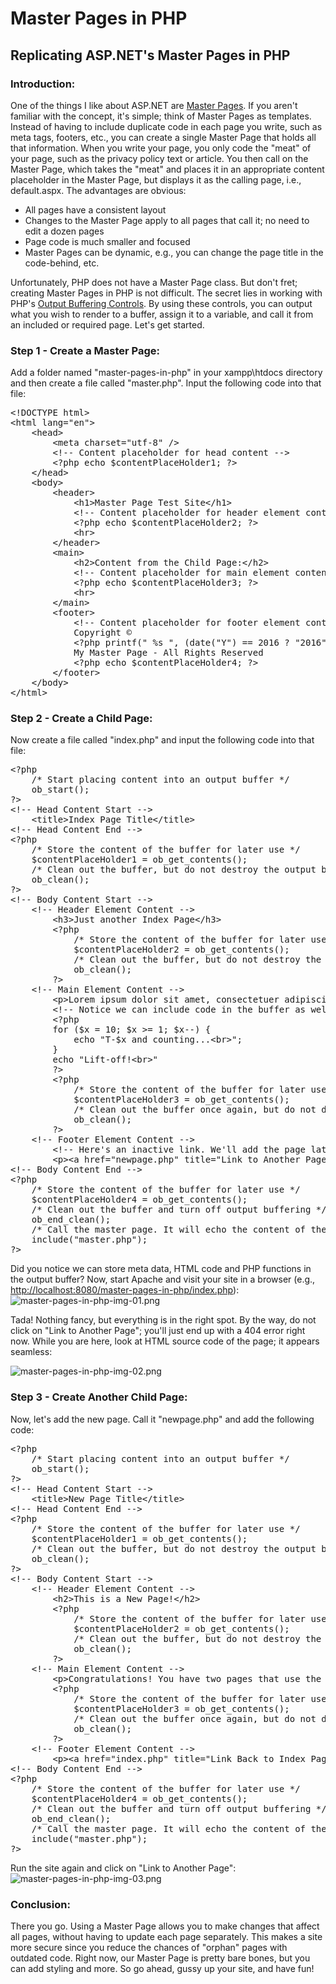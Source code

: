 <h1>Master Pages in PHP</h1>
<h2>Replicating ASP.NET's Master Pages in PHP</h2>
<h3>Introduction:</h3>
One of the things I like about ASP.NET are <a title="ASP.NET Master Pages" href="https://msdn.microsoft.com/en-us/library/wtxbf3hh.aspx" target="_blank" rel="noopener noreferrer">Master Pages</a>. If you aren't familiar with the concept, it's simple; think of Master Pages as templates. Instead of having to include duplicate code in each page you write, such as meta tags, footers, etc., you can create a single Master Page that holds all that information. When you write your page, you only code the "meat" of your page, such as the privacy policy text or article. You then call on the Master Page, which takes the "meat" and places it in an appropriate content placeholder in the Master Page, but displays it as the calling page, i.e., default.aspx. The advantages are obvious:
<ul>
 	<li>All pages have a consistent layout</li>
 	<li>Changes to the Master Page apply to all pages that call it; no need to edit a dozen pages</li>
 	<li>Page code is much smaller and focused</li>
 	<li>Master Pages can be dynamic, e.g., you can change the page title in the code-behind, etc.</li>
</ul>
Unfortunately, PHP does not have a Master Page class. But don't fret; creating Master Pages in PHP is not difficult. The secret lies in working with PHP's <a title="PHP: Output Control - Manual" href="http://php.net/manual/en/book.outcontrol.php" target="_blank" rel="noopener noreferrer">Output Buffering Controls</a>. By using these controls, you can output what you wish to render to a buffer, assign it to a variable, and call it from an included or required page. Let's get started.
<h3>Step 1 - Create a Master Page:</h3>
Add a folder named "master-pages-in-php" in your xampp\htdocs directory and then create a file called "master.php". Input the following code into that file:
<pre>&lt;!DOCTYPE html&gt;
&lt;html lang="en"&gt;
    &lt;head&gt;
        &lt;meta charset="utf-8" /&gt;
        &lt;!-- Content placeholder for head content --&gt;
        &lt;?php echo $contentPlaceHolder1; ?&gt;
    &lt;/head&gt;
    &lt;body&gt;
		&lt;header&gt;
			&lt;h1&gt;Master Page Test Site&lt;/h1&gt;
			&lt;!-- Content placeholder for header element content --&gt;
			&lt;?php echo $contentPlaceHolder2; ?&gt;
			&lt;hr&gt;
		&lt;/header&gt;
        &lt;main&gt;
			&lt;h2&gt;Content from the Child Page:&lt;/h2&gt;
			&lt;!-- Content placeholder for main element content --&gt;
			&lt;?php echo $contentPlaceHolder3; ?&gt;
			&lt;hr&gt;
		&lt;/main&gt;
        &lt;footer&gt;
            &lt;!-- Content placeholder for footer element content --&gt;
			Copyright ©
			&lt;?php printf(" %s ", (date("Y") == 2016 ? "2016" : "2016-" . date("Y"))); ?&gt;
			My Master Page - All Rights Reserved
            &lt;?php echo $contentPlaceHolder4; ?&gt;
		&lt;/footer&gt;
    &lt;/body&gt;
&lt;/html&gt;
</pre>
<h3>Step 2 - Create a Child Page:</h3>
Now create a file called "index.php" and input the following code into that file:
<pre>&lt;?php
    /* Start placing content into an output buffer */
    ob_start();
?&gt;
&lt;!-- Head Content Start --&gt;
	&lt;title&gt;Index Page Title&lt;/title&gt;
&lt;!-- Head Content End --&gt;
&lt;?php
	/* Store the content of the buffer for later use */ 
	$contentPlaceHolder1 = ob_get_contents();
	/* Clean out the buffer, but do not destroy the output buffer */
	ob_clean();
?&gt;
&lt;!-- Body Content Start --&gt;
	&lt;!-- Header Element Content --&gt;
		&lt;h3&gt;Just another Index Page&lt;/h3&gt;
		&lt;?php
			/* Store the content of the buffer for later use */ 
			$contentPlaceHolder2 = ob_get_contents();
			/* Clean out the buffer, but do not destroy the output buffer */
			ob_clean();
		?&gt;
	&lt;!-- Main Element Content --&gt;
		&lt;p&gt;Lorem ipsum dolor sit amet, consectetuer adipiscing elit, sed nonummy nibh euismod tincidunt ut laoreet dolore magna aliat volutpat. Ut wisi enim ad minim veniam, quis nostrud exercita ullamcorper suscipit lobortis nisl ut aliquip ex consequat.&lt;/p&gt;
		&lt;!-- Notice we can include code in the buffer as well --&gt;
		&lt;?php
		for ($x = 10; $x &gt;= 1; $x--) {
			echo "T-$x and counting...&lt;br&gt;";
		}
		echo "Lift-off!&lt;br&gt;"
		?&gt;
		&lt;?php
			/* Store the content of the buffer for later use */ 
			$contentPlaceHolder3 = ob_get_contents();
			/* Clean out the buffer once again, but do not destroy the output buffer */
			ob_clean();
		?&gt;
	&lt;!-- Footer Element Content --&gt;
		&lt;!-- Here's an inactive link. We'll add the page later --&gt;
		&lt;p&gt;&lt;a href="newpage.php" title="Link to Another Page..."&gt;Link to Another Page...&lt;/a&gt;&lt;/p&gt;
&lt;!-- Body Content End --&gt;
&lt;?php
    /* Store the content of the buffer for later use */
    $contentPlaceHolder4 = ob_get_contents();
    /* Clean out the buffer and turn off output buffering */
    ob_end_clean();
    /* Call the master page. It will echo the content of the placeholders in the designated locations */
    include("master.php");
?&gt;
</pre>
Did you notice we can store meta data, HTML code and PHP functions in the output buffer? Now, start Apache and visit your site in a browser (e.g., <a title="http://localhost:8080/master-pages-in-php/index.php" href="http://localhost:8080/master-pages-in-php/index.php" target="_blank" rel="noopener noreferrer">http://localhost:8080/master-pages-in-php/index.php</a>):

<img src="http://rgprogramming.com/wp-content/uploads/master-pages-in-php-img-01.png" alt="master-pages-in-php-img-01.png" />

Tada! Nothing fancy, but everything is in the right spot. By the way, do not click on "Link to Another Page"; you'll just end up with a 404 error right now. While you are here, look at HTML source code of the page; it appears seamless:

<img src="http://rgprogramming.com/wp-content/uploads/master-pages-in-php-img-02.png" alt="master-pages-in-php-img-02.png" />
<h3>Step 3 - Create Another Child Page:</h3>
Now, let's add the new page. Call it "newpage.php" and add the following code:
<pre>&lt;?php
    /* Start placing content into an output buffer */
    ob_start();
?&gt;
&lt;!-- Head Content Start --&gt;
	&lt;title&gt;New Page Title&lt;/title&gt;
&lt;!-- Head Content End --&gt;
&lt;?php
	/* Store the content of the buffer for later use */ 
	$contentPlaceHolder1 = ob_get_contents();
	/* Clean out the buffer, but do not destroy the output buffer */
	ob_clean();
?&gt;
&lt;!-- Body Content Start --&gt;
	&lt;!-- Header Element Content --&gt;
		&lt;h2&gt;This is a New Page!&lt;/h2&gt;
		&lt;?php
			/* Store the content of the buffer for later use */ 
			$contentPlaceHolder2 = ob_get_contents();
			/* Clean out the buffer, but do not destroy the output buffer */
			ob_clean();
		?&gt;
	&lt;!-- Main Element Content --&gt;
		&lt;p&gt;Congratulations! You have two pages that use the same Master Page!&lt;/p&gt;
		&lt;?php
			/* Store the content of the buffer for later use */ 
			$contentPlaceHolder3 = ob_get_contents();
			/* Clean out the buffer once again, but do not destroy the output buffer */
			ob_clean();
		?&gt;
	&lt;!-- Footer Element Content --&gt;
		&lt;p&gt;&lt;a href="index.php" title="Link Back to Index Page..."&gt;Link Back to Index Page...&lt;/a&gt;&lt;/p&gt;
&lt;!-- Body Content End --&gt;
&lt;?php
    /* Store the content of the buffer for later use */
    $contentPlaceHolder4 = ob_get_contents();
    /* Clean out the buffer and turn off output buffering */
    ob_end_clean();
    /* Call the master page. It will echo the content of the placeholders in the designated locations */
    include("master.php");
?&gt;
</pre>
Run the site again and click on "Link to Another Page":

<img src="http://rgprogramming.com/wp-content/uploads/master-pages-in-php-img-03.png" alt="master-pages-in-php-img-03.png" />
<h3>Conclusion:</h3>
There you go. Using a Master Page allows you to make changes that affect all pages, without having to update each page separately. This makes a site more secure since you reduce the chances of "orphan" pages with outdated code. Right now, our Master Page is pretty bare bones, but you can add styling and more. So go ahead, gussy up your site, and have fun!
